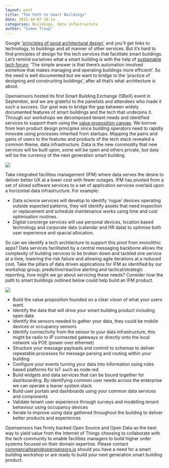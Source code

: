 ```yaml
---
layout: post
title: "The Path to Smart Buildings"
date: 2015-10-07 10:14
categories: Buildings, data infastructure
author: "Simon Troup"
---
```


Google ['principles of good architectural design'](http://lmgtfy.com/?q=principles+of+good+architectural+design#seen)  and you’ll get links to technology, to buildings and all manner of other services. But it’s hard to find principles of design for the tech services that facilitate smart buildings. Let’s remind ourselves what a smart building is with the help of [sustainable tech forum](http://sustainabletechnologyforum.com/from-inspired-to-awful-8-definitions-of-smart-buildings_18078.html); ‘The simple answer is that there’s automation involved somehow that makes managing and operating buildings more efficient’. So the need is well documented but we want to bridge to the ‘practice of designing and constructing buildings’, after all that’s what architecture is about.

Opensensors hosted its first Smart Building Exchange (SBeX) event in September, and we are grateful to the panelists and attendees who made it such a success. Our goal was to bridge the gap between widely documented features of smart buildings and the tech that underpins it. Through our workshops we decomposed tenant needs and identified services to support them using the [value proposition canvas](http://www.businessmodelgeneration.com/canvas/vpc). We borrow from lean product design principles since building operators need to rapidly innovate using processes inherited from startups. Mapping the pains and gains of users to the features and products of the tech stack revealed a common theme, data infrastructure. Data is the new commodity that new services will be built upon, some will be open and others private, but data will be the currency of the next generation smart building.

<img src="{{ root_url }}/images/sbex-summary.png"/>

Take integrated facilities management (IFM) where data serves the desire to deliver better UX at a lower cost with fewer outages. IFM has pivoted from a set of siloed software services to a set of application services overlaid upon a horizontal data infrastructure. For example:

* Data science services will develop to identify ‘rogue’ devices operating outside expected patterns, they will identify assets that need inspection or replacement and schedule maintenance works using time and cost optimisation routines. 
* Digital concierge services will use personal devices, location based technology and corporate data (calendar and HR data) to optimise both user experience and spacial allocation.

So can we identify a tech architecture to support this pivot from monolithic apps? Data services facilitated by a central messaging backbone allows the complexity of building services to be broken down and tackled one service at a time, lowering the risk failure and allowing agile iterations at a reduced cost. Take the pillars of data driven applications for IFM as identified by our workshop group; predictive/reactive alerting and tactical/strategic reporting, how might we go about servicing these needs? Consider how the path to smart buildings outlined below could help build an IFM product.

<img src="{{ root_url }}/images/PathToSmart.png" />

* Build the value proposition founded on a clear vision of what your users want.
* Identify the data that will drive your smart building product including open data
* Identify the sensors needed to gather your data, they could be mobile devices or occupancy sensors 
* Identify connectivity from the sensor to your data infrastructure, this might be radio to IP connected gateways or directly onto the local network via POE (power over ethernet)
* Structure your message payloads and commit to schemas to deliver repeatable processes for message parsing and routing within your building
* Configure your events turning your data into information using rules based platforms for IoT such as node red
* Build widgets and data services that can be bound together for dashboarding. By identifying common user needs across the enterprise we can operate a leaner system stack
* Build user portals and dashboards using your common data services and components
* Validate tenant user experience through surveys and modelling tenant behaviour using occupancy devices
* Iterate to improve using data gathered throughout the building to deliver better products and experiences

Opensensors has firmly backed Open Source and Open Data as the best way to yield value from the Internet of Things choosing to collaborate with the tech community to enable facilities managers to build higher order systems focused on their domain expertise.  Please contact commercialteam@opensensors.io should you have a need for a smart building workshop or are ready to build your next generation smart building product.

